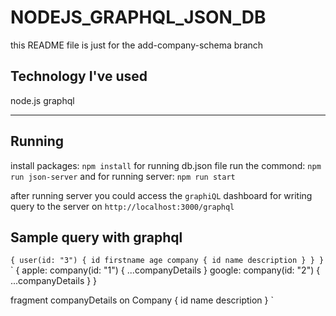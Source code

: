 # NODEJS_GRAPHQL_JSON_DB

this README file is just for the add-company-schema branch

## Technology I've used

node.js
graphql

---

## Running
install packages:
`npm install`
for running db.json file run the commond:
`npm run json-server`
and for running server:
`npm run start`

after running server you could access the `graphiQL` dashboard for writing query to the server on `http://localhost:3000/graphql`

## Sample query with graphql
`
{
  user(id: "3") {
    id
    firstname
    age
    company {
      id
      name
      description
    }
  }
}
`
`
{
 	apple: company(id: "1") {
  	...companyDetails
	}
  google: company(id: "2") {
    ...companyDetails
  }
}

fragment companyDetails on Company {
  id
  name
  description
}
`
